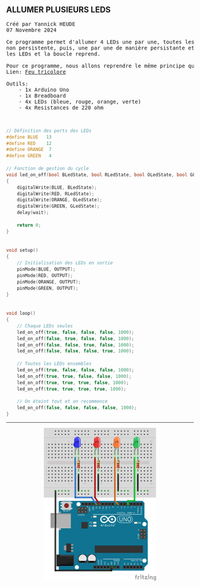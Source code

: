 ## ALLUMER PLUSIEURS LEDS

<pre>
Créé par Yannick HEUDE
07 Novembre 2024

Ce programme permet d'allumer 4 LEDs une par une, toutes les secondes de manière 
non persistente, puis, une par une de manière persistante et enfin, il éteint toutes
les LEDs et la boucle reprend.

Pour ce programme, nous allons reprendre le même principe que pour le feu tricolore.
Lien: <a href="https://github.com/AyckinnLisa/arduino/blob/main/LED/07_simulation_feu_tricolore.md">Feu tricolore</a>

Outils:
    - 1x Arduino Uno
    - 1x Breadboard
    - 4x LEDs (bleue, rouge, orange, verte)
    - 4x Resistances de 220 ohm
</pre>

<br>

```c
// Définition des ports des LEDs
#define BLUE   13
#define RED    12
#define ORANGE  7
#define GREEN   4

// Fonction de gestion du cycle
void led_on_off(bool BLedState, bool RLedState, bool OLedState, bool GLedState, int wait)
{
    digitalWrite(BLUE, BLedState);
    digitalWrite(RED, RLedState);
    digitalWrite(ORANGE, OLedState);
    digitalWrite(GREEN, GLedState);
    delay(wait);

    return 0;
}


void setup()
{
    // Initialisation des LEDs en sortie
    pinMode(BLUE, OUTPUT);
    pinMode(RED, OUTPUT);
    pinMode(ORANGE, OUTPUT);
    pinMode(GREEN, OUTPUT);
}


void loop()
{
    // Chaque LEDs seules
    led_on_off(true, false, false, false, 1000);
    led_on_off(false, true, false, false, 1000);
    led_on_off(false, false, true, false, 1000);
    led_on_off(false, false, false, true, 1000);

    // Toutes les LEDs ensembles
    led_on_off(true, false, false, false, 1000);
    led_on_off(true, true, false, false, 1000);
    led_on_off(true, true, true, false, 1000);
    led_on_off(true, true, true, true, 1000);

    // On éteint tout et on recommence
    led_on_off(false, false, false, false, 1000);
}
```

---

<div align="center">
    <img
        src="https://github.com/AyckinnLisa/arduino/blob/main/LED/pics/06.png"
        style="width:60%">
</div>
